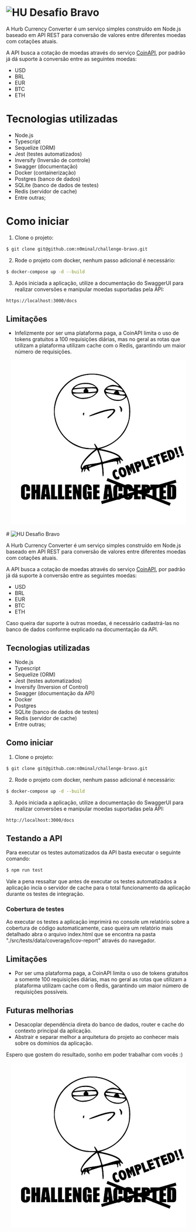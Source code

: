 # <img src="https://avatars1.githubusercontent.com/u/7063040?v=4&s=200.jpg" alt="HU" width="24" /> Desafio Bravo

A Hurb Currency Converter é um serviço simples construído em Node.js baseado em API REST para conversão de valores entre diferentes moedas com cotações atuais.

A API busca a cotação de moedas através do serviço [CoinAPI](https://coinapi.io), por padrão já dá suporte à conversão entre as seguintes moedas:
-   USD
-   BRL
-   EUR
-   BTC
-   ETH

# Tecnologias utilizadas
- Node.js
- Typescript
- Sequelize (ORM)
- Jest (testes automatizados)
- Inversify (Inversão de controle)
- Swagger (documentação)
- Docker (containerização)
- Postgres (banco de dados)
- SQLite (banco de dados de testes)
- Redis (servidor de cache)
- Entre outras;

# Como iniciar

1. Clone o projeto:
```bash
$ git clone git@github.com:n0minal/challenge-bravo.git
```

2. Rode o projeto com docker, nenhum passo adicional é necessário:
```bash
$ docker-compose up -d --build
```

3. Após iniciada a aplicação, utilize a documentação do SwaggerUI para realizar conversões e manipular moedas suportadas pela API:
```bash 
https://localhost:3000/docs
```
## Limitações

-   Infelizmente por ser uma plataforma paga, a CoinAPI limita o uso de tokens gratuitos a 100 requisições diárias, mas no geral as rotas que utilizam a plataforma utilizam cache com o Redis, garantindo um maior número de requisições.

<p align="center">
  <img src="cc.jpg" alt="Challange completed" />
</p>
# <img src="https://avatars1.githubusercontent.com/u/7063040?v=4&s=200.jpg" alt="HU" width="24" /> Desafio Bravo

A Hurb Currency Converter é um serviço simples construído em Node.js baseado em API REST para conversão de valores entre diferentes moedas com cotações atuais.

A API busca a cotação de moedas através do serviço [CoinAPI](https://coinapi.io), por padrão já dá suporte à conversão entre as seguintes moedas:
-   USD
-   BRL
-   EUR
-   BTC
-   ETH

Caso queira dar suporte à outras moedas, é necessário cadastrá-las no banco de dados conforme explicado na documentação da API.

## Tecnologias utilizadas
- Node.js
- Typescript
- Sequelize (ORM)
- Jest (testes automatizados)
- Inversify (Inversion of Control)
- Swagger (documentação da API)
- Docker
- Postgres
- SQLite (banco de dados de testes)
- Redis (servidor de cache)
- Entre outras;

## Como iniciar

1. Clone o projeto:
```bash
$ git clone git@github.com:n0minal/challenge-bravo.git
```

2. Rode o projeto com docker, nenhum passo adicional é necessário:
```bash
$ docker-compose up -d --build
```

3. Após iniciada a aplicação, utilize a documentação do SwaggerUI para realizar conversões e manipular moedas suportadas pela API:
```bash 
http://localhost:3000/docs
```

## Testando a API

Para executar os testes automatizados da API basta executar o seguinte comando:

```bash
$ npm run test
```

Vale a pena ressaltar que antes de executar os testes automatizados a aplicação incia o servidor de cache para o total funcionamento da aplicação durante os testes de integração.

### Cobertura de testes

Ao executar os testes a aplicação imprimirá no console um relatório sobre a cobertura de código automaticamente, caso queira um relatório mais detalhado abra o arquivo index.html que se encontra na pasta "./src/tests/data/coverage/Icov-report" através do navegador.

## Limitações

- Por ser uma plataforma paga, a CoinAPI limita o uso de tokens gratuitos a somente 100 requisições diárias, mas no geral as rotas que utilizam a plataforma utilizam cache com o Redis, garantindo um maior número de requisições possíveis.

## Futuras melhorias

- Desacoplar dependência direta do banco de dados, router e cache do contexto principal da aplicação.
- Abstrair e separar melhor a arquitetura do projeto ao conhecer mais sobre os domínios da aplicação.

Espero que gostem do resultado, sonho em poder trabalhar com vocês :)

<p align="center">
  <img src="cc.jpg" alt="Challange completed" />
</p>
